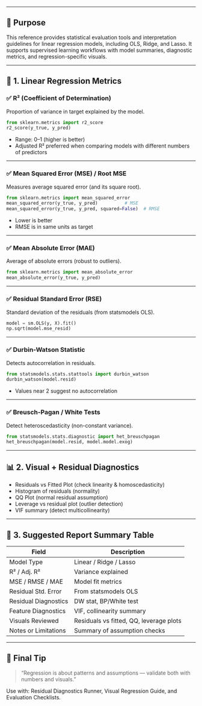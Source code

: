 ___
## 🎯 Purpose

This reference provides statistical evaluation tools and interpretation guidelines for linear regression models, including OLS, Ridge, and Lasso. It supports supervised learning workflows with model summaries, diagnostic metrics, and regression-specific visuals.

---

## 📐 1. Linear Regression Metrics

### ✅ R² (Coefficient of Determination)

Proportion of variance in target explained by the model.

```python
from sklearn.metrics import r2_score
r2_score(y_true, y_pred)
```

* Range: 0–1 (higher is better)
* Adjusted R² preferred when comparing models with different numbers of predictors

---

### ✅ Mean Squared Error (MSE) / Root MSE

Measures average squared error (and its square root).

```python
from sklearn.metrics import mean_squared_error
mean_squared_error(y_true, y_pred)          # MSE
mean_squared_error(y_true, y_pred, squared=False)  # RMSE
```

* Lower is better
* RMSE is in same units as target

---

### ✅ Mean Absolute Error (MAE)

Average of absolute errors (robust to outliers).

```python
from sklearn.metrics import mean_absolute_error
mean_absolute_error(y_true, y_pred)
```

---

### ✅ Residual Standard Error (RSE)

Standard deviation of the residuals (from statsmodels OLS).

```python
model = sm.OLS(y, X).fit()
np.sqrt(model.mse_resid)
```

---

### ✅ Durbin-Watson Statistic

Detects autocorrelation in residuals.

```python
from statsmodels.stats.stattools import durbin_watson
durbin_watson(model.resid)
```

* Values near 2 suggest no autocorrelation

---

### ✅ Breusch-Pagan / White Tests

Detect heteroscedasticity (non-constant variance).

```python
from statsmodels.stats.diagnostic import het_breuschpagan
het_breuschpagan(model.resid, model.model.exog)
```

---

## 📊 2. Visual + Residual Diagnostics

* Residuals vs Fitted Plot (check linearity & homoscedasticity)
* Histogram of residuals (normality)
* QQ Plot (normal residual assumption)
* Leverage vs residual plot (outlier detection)
* VIF summary (detect multicollinearity)

---

## 🧾 3. Suggested Report Summary Table

| Field                | Description                             |
| -------------------- | --------------------------------------- |
| Model Type           | Linear / Ridge / Lasso                  |
| R² / Adj. R²         | Variance explained                      |
| MSE / RMSE / MAE     | Model fit metrics                       |
| Residual Std. Error  | From statsmodels OLS                    |
| Residual Diagnostics | DW stat, BP/White test                  |
| Feature Diagnostics  | VIF, collinearity summary               |
| Visuals Reviewed     | Residuals vs fitted, QQ, leverage plots |
| Notes or Limitations | Summary of assumption checks            |

---

## 🧠 Final Tip

> “Regression is about patterns and assumptions — validate both with numbers and visuals.”

Use with: Residual Diagnostics Runner, Visual Regression Guide, and Evaluation Checklists.
